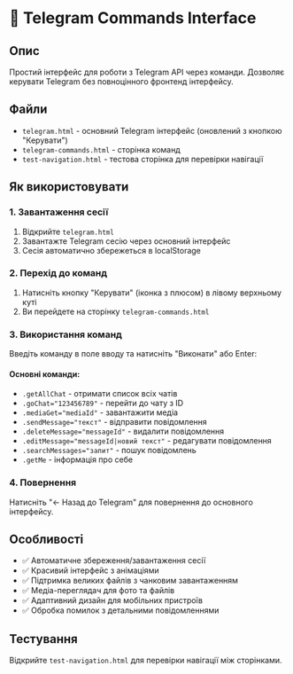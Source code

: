 # 🚀 Telegram Commands Interface

## Опис
Простий інтерфейс для роботи з Telegram API через команди. Дозволяє керувати Telegram без повноцінного фронтенд інтерфейсу.

## Файли
- `telegram.html` - основний Telegram інтерфейс (оновлений з кнопкою "Керувати")
- `telegram-commands.html` - сторінка команд
- `test-navigation.html` - тестова сторінка для перевірки навігації

## Як використовувати

### 1. Завантаження сесії
1. Відкрийте `telegram.html`
2. Завантажте Telegram сесію через основний інтерфейс
3. Сесія автоматично збережеться в localStorage

### 2. Перехід до команд
1. Натисніть кнопку "Керувати" (іконка з плюсом) в лівому верхньому куті
2. Ви перейдете на сторінку `telegram-commands.html`

### 3. Використання команд
Введіть команду в поле вводу та натисніть "Виконати" або Enter:

#### Основні команди:
- `.getAllChat` - отримати список всіх чатів
- `.goChat="123456789"` - перейти до чату з ID
- `.mediaGet="mediaId"` - завантажити медіа
- `.sendMessage="текст"` - відправити повідомлення
- `.deleteMessage="messageId"` - видалити повідомлення
- `.editMessage="messageId|новий текст"` - редагувати повідомлення
- `.searchMessages="запит"` - пошук повідомлень
- `.getMe` - інформація про себе

### 4. Повернення
Натисніть "← Назад до Telegram" для повернення до основного інтерфейсу.

## Особливості
- ✅ Автоматичне збереження/завантаження сесії
- ✅ Красивий інтерфейс з анімаціями
- ✅ Підтримка великих файлів з чанковим завантаженням
- ✅ Медіа-переглядач для фото та файлів
- ✅ Адаптивний дизайн для мобільних пристроїв
- ✅ Обробка помилок з детальними повідомленнями

## Тестування
Відкрийте `test-navigation.html` для перевірки навігації між сторінками.
